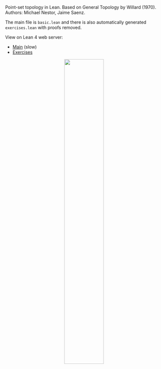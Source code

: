 Point-set topology in Lean. Based on General Topology by Willard (1970). Authors: Michael Nestor, Jaime Saenz.

The main file is `basic.lean` and there is also automatically generated `exercises.lean` with proofs removed.

View on Lean 4 web server:

- [Main](https://live.lean-lang.org/#url=https://github.com/mdnestor/basic_topology/blob/master/basic_topology/basic.lean) (slow)
- [Exercises](https://live.lean-lang.org/#url=https://github.com/mdnestor/basic_topology/blob/master/basic_topology/exercises.lean)

<div align="center">
  <img src="https://upload.wikimedia.org/wikipedia/commons/e/e1/Runge_theorem.svg" width="50%">
</div>
